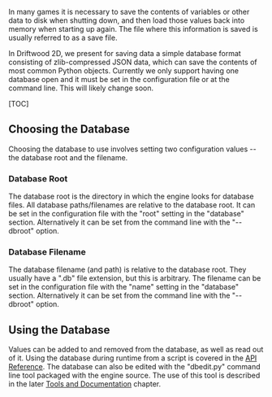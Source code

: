 In many games it is necessary to save the contents of variables or other data to disk when shutting down, and then load those values back into memory when starting up again. The file where this information is saved is usually referred to as a save file.

In Driftwood 2D, we present for saving data a simple database format consisting of zlib-compressed JSON data, which can save the contents of most common Python objects. Currently we only support having one database open and it must be set in the configuration file or at the command line. This will likely change soon.

[TOC]

## Choosing the Database

Choosing the database to use involves setting two configuration values -- the database root and the filename.

### Database Root

The database root is the directory in which the engine looks for database files. All database paths/filenames are relative to the database root. It can be set in the configuration file with the "root" setting in the "database" section. Alternatively it can be set from the command line with the "--dbroot" option.

### Database Filename

The database filename (and path) is relative to the database root. They usually have a ".db" file extension, but this is arbitrary. The filename can be set in the configuration file with the "name" setting in the "database" section. Alternatively it can be set from the command line with the "--dbroot" option.

## Using the Database

Values can be added to and removed from the database, as well as read out of it. Using the database during runtime from a script is covered in the [API Reference](API_Reference). The database can also be edited with the "dbedit.py" command line tool packaged with the engine source. The use of this tool is described in the later [Tools and Documentation](Tools_and_Documentation) chapter.